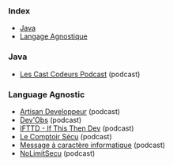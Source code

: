 ### Index

* [Java](#java)
* [Langage Agnostique](#language-agnostic)

### Java

* [Les Cast Codeurs Podcast](https://lescastcodeurs.com) (podcast)

### Language Agnostic

* [Artisan Developpeur](https://artisandeveloppeur.fr/podcast) (podcast)
* [Dev'Obs](https://devobs.p7t.tech) (podcast)
* [IFTTD - If This Then Dev](https://ifttd.io) (podcast)
* [Le Comptoir Sécu](https://www.comptoirsecu.fr) (podcast)
* [Message à caractère informatique](https://www.clever-cloud.com/fr/podcast) (podcast)
* [NoLimitSecu](https://www.nolimitsecu.fr) (podcast)
